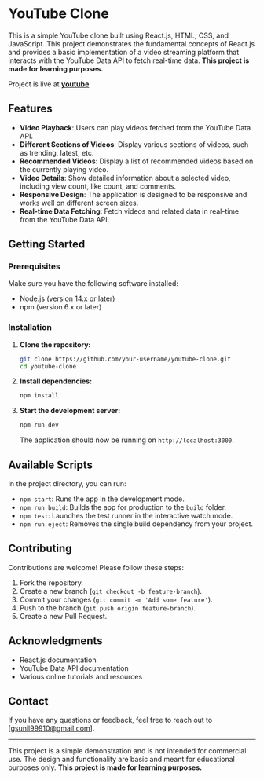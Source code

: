 # YouTube Clone

This is a simple YouTube clone built using React.js, HTML, CSS, and JavaScript. This project demonstrates the fundamental concepts of React.js and provides a basic implementation of a video streaming platform that interacts with the YouTube Data API to fetch real-time data. **This project is made for learning purposes.**

Project is live at [**youtube**](https://gsunil-youtube.netlify.app/)

## Features

- **Video Playback**: Users can play videos fetched from the YouTube Data API.
- **Different Sections of Videos**: Display various sections of videos, such as trending, latest, etc.
- **Recommended Videos**: Display a list of recommended videos based on the currently playing video.
- **Video Details**: Show detailed information about a selected video, including view count, like count, and comments.
- **Responsive Design**: The application is designed to be responsive and works well on different screen sizes.
- **Real-time Data Fetching**: Fetch videos and related data in real-time from the YouTube Data API.

## Getting Started

### Prerequisites

Make sure you have the following software installed:

- Node.js (version 14.x or later)
- npm (version 6.x or later)

### Installation

1. **Clone the repository:**

   ```bash
   git clone https://github.com/your-username/youtube-clone.git
   cd youtube-clone
   ```

2. **Install dependencies:**

   ```bash
   npm install
   ```

3. **Start the development server:**

   ```bash
   npm run dev
   ```

   The application should now be running on `http://localhost:3000`.


## Available Scripts

In the project directory, you can run:

- `npm start`: Runs the app in the development mode.
- `npm run build`: Builds the app for production to the `build` folder.
- `npm test`: Launches the test runner in the interactive watch mode.
- `npm run eject`: Removes the single build dependency from your project.

## Contributing

Contributions are welcome! Please follow these steps:

1. Fork the repository.
2. Create a new branch (`git checkout -b feature-branch`).
3. Commit your changes (`git commit -m 'Add some feature'`).
4. Push to the branch (`git push origin feature-branch`).
5. Create a new Pull Request.

## Acknowledgments

- React.js documentation
- YouTube Data API documentation
- Various online tutorials and resources

## Contact

If you have any questions or feedback, feel free to reach out to [gsunil99910@gmail.com].

---

This project is a simple demonstration and is not intended for commercial use. The design and functionality are basic and meant for educational purposes only. **This project is made for learning purposes.**
